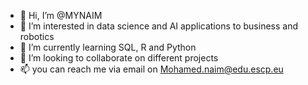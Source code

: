 - 👋 Hi, I’m @MYNAIM
- 👀 I’m interested in data science and AI applications to business and robotics
- 🌱 I’m currently learning SQL, R and Python
- 💞️ I’m looking to collaborate on different projects
- 📫 you can reach me via email on Mohamed.naim@edu.escp.eu

<!---
MYNAIM/MYNAIM is a ✨ special ✨ repository because its `README.md` (this file) appears on your GitHub profile.
You can click the Preview link to take a look at your changes.
--->
